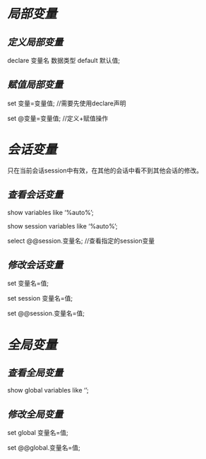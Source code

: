 # *局部变量*

## *定义局部变量*

declare 变量名 数据类型 default 默认值;

 

## *赋值局部变量*

set 变量=变量值;	//需要先使用declare声明

set @变量=变量值;	//定义+赋值操作

# *会话变量*

只在当前会话session中有效，在其他的会话中看不到其他会话的修改。

## *查看会话变量*

show variables like ‘%auto%’;

show session variables like ‘%auto%’;

select @@session.变量名;	//查看指定的session变量

## *修改会话变量*

set 变量名=值;

set session 变量名=值;

set @@session.变量名=值;

 

# *全局变量*

## *查看全局变量*

show global variables like ‘’;

## *修改全局变量*

set global 变量名=值;

set @@global.变量名=值;

 

 